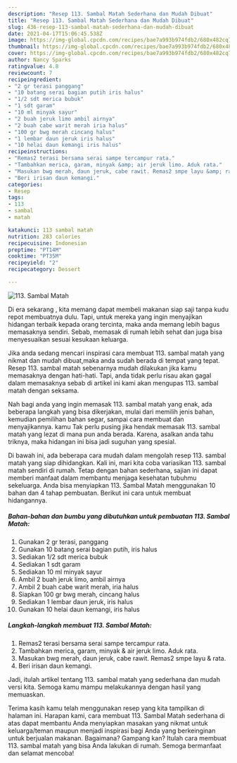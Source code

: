 ```yaml
---
description: "Resep 113. Sambal Matah Sederhana dan Mudah Dibuat"
title: "Resep 113. Sambal Matah Sederhana dan Mudah Dibuat"
slug: 436-resep-113-sambal-matah-sederhana-dan-mudah-dibuat
date: 2021-04-17T15:06:45.538Z
image: https://img-global.cpcdn.com/recipes/bae7a993b974fdb2/680x482cq70/113-sambal-matah-foto-resep-utama.jpg
thumbnail: https://img-global.cpcdn.com/recipes/bae7a993b974fdb2/680x482cq70/113-sambal-matah-foto-resep-utama.jpg
cover: https://img-global.cpcdn.com/recipes/bae7a993b974fdb2/680x482cq70/113-sambal-matah-foto-resep-utama.jpg
author: Nancy Sparks
ratingvalue: 4.8
reviewcount: 7
recipeingredient:
- "2 gr terasi panggang"
- "10 batang serai bagian putih iris halus"
- "1/2 sdt merica bubuk"
- "1 sdt garam"
- "10 ml minyak sayur"
- "2 buah jeruk limo ambil airnya"
- "2 buah cabe warit merah iria halus"
- "100 gr bwg merah cincang halus"
- "1 lembar daun jeruk iris halus"
- "10 helai daun kemangi iris halus"
recipeinstructions:
- "Remas2 terasi bersama serai sampe tercampur rata."
- "Tambahkan merica, garam, minyak &amp; air jeruk limo. Aduk rata."
- "Masukan bwg merah, daun jeruk, cabe rawit. Remas2 smpe layu &amp; rata."
- "Beri irisan daun kemangi."
categories:
- Resep
tags:
- 113
- sambal
- matah

katakunci: 113 sambal matah 
nutrition: 283 calories
recipecuisine: Indonesian
preptime: "PT14M"
cooktime: "PT35M"
recipeyield: "2"
recipecategory: Dessert

---
```



![113. Sambal Matah](https://img-global.cpcdn.com/recipes/bae7a993b974fdb2/680x482cq70/113-sambal-matah-foto-resep-utama.jpg)

Di era  sekarang , kita memang dapat membeli makanan siap saji tanpa kudu repot membuatnya dulu. Tapi, untuk mereka yang ingin menyajikan hidangan terbaik kepada orang tercinta, maka anda memang lebih bagus memasaknya sendiri. Sebab, memasak di rumah lebih sehat dan juga bisa menyesuaikan sesuai kesukaan keluarga.

Jika anda sedang mencari inspirasi cara membuat 113. sambal matah yang nikmat dan mudah dibuat,maka anda sudah berada di tempat yang tepat. Resep 113. sambal matah  sebenarnya mudah dilakukan jika kamu memasaknya dengan hati-hati. Tapi, anda tidak perlu risau akan gagal dalam memasaknya 
sebab di artikel ini kami akan mengupas 113. sambal matah dengan seksama.  



Nah bagi anda yang ingin memasak 113. sambal matah yang enak, ada beberapa langkah yang bisa dikerjakan, mulai dari memilih jenis bahan, kemudian pemilihan bahan segar, sampai cara membuat dan menyajikannya. kamu Tak perlu pusing jika hendak memasak 113. sambal matah yang lezat di mana pun anda berada. Karena, asalkan anda  tahu triknya, maka hidangan ini bisa jadi suguhan yang spesial.

Di bawah ini, ada beberapa cara mudah dalam mengolah resep 113. sambal matah yang siap dihidangkan. Kali ini, mari kita coba variasikan 113. sambal matah sendiri di rumah. Tetap dengan bahan sederhana, sajian ini dapat memberi manfaat dalam membantu menjaga kesehatan tubuhmu sekeluarga. Anda bisa menyiapkan 113. Sambal Matah menggunakan 10 bahan dan 4 tahap pembuatan. Berikut ini cara untuk membuat hidangannya.

<!--inarticleads1-->

##### Bahan-bahan dan bumbu yang dibutuhkan untuk pembuatan 113. Sambal Matah:

1. Gunakan 2 gr terasi, panggang
1. Gunakan 10 batang serai bagian putih, iris halus
1. Sediakan 1/2 sdt merica bubuk
1. Sediakan 1 sdt garam
1. Sediakan 10 ml minyak sayur
1. Ambil 2 buah jeruk limo, ambil airnya
1. Ambil 2 buah cabe warit merah, iria halus
1. Siapkan 100 gr bwg merah, cincang halus
1. Sediakan 1 lembar daun jeruk, iris halus
1. Gunakan 10 helai daun kemangi, iris halus




<!--inarticleads2-->

##### Langkah-langkah membuat 113. Sambal Matah:

1. Remas2 terasi bersama serai sampe tercampur rata.
1. Tambahkan merica, garam, minyak &amp; air jeruk limo. Aduk rata.
1. Masukan bwg merah, daun jeruk, cabe rawit. Remas2 smpe layu &amp; rata.
1. Beri irisan daun kemangi.




Jadi, itulah artikel tentang  113. sambal matah  yang sederhana dan mudah versi kita. Semoga kamu mampu melakukannya dengan hasil yang memuaskan. 

Terima kasih kamu telah menggunakan resep yang kita tampilkan di halaman ini. Harapan kami, cara membuat  113. Sambal Matah sederhana di atas dapat membantu Anda menyiapkan masakan yang nikmat untuk keluarga/teman maupun menjadi inspirasi bagi Anda yang berkeinginan untuk berjualan makanan. Bagaimana? Gampang kan? Itulah cara membuat 113. sambal matah yang bisa Anda lakukan di rumah. Semoga bermanfaat dan selamat mencoba!

